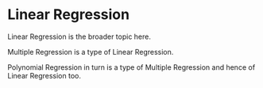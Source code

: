 # Linear Regression

Linear Regression is the broader topic here.

Multiple Regression is a type of Linear Regression.

Polynomial Regression in turn is a type of Multiple Regression and hence of Linear Regression too.